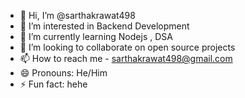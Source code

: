 - 👋 Hi, I’m @sarthakrawat498
- 👀 I’m interested in Backend Development
- 🌱 I’m currently learning Nodejs , DSA
- 💞️ I’m looking to collaborate on open source projects
- 📫 How to reach me - sarthakrawat498@gmail.com
- 😄 Pronouns: He/Him
- ⚡ Fun fact: hehe

<!---
sarthakrawat498/sarthakrawat498 is a ✨ special ✨ repository because its `README.md` (this file) appears on your GitHub profile.
You can click the Preview link to take a look at your changes.
--->
